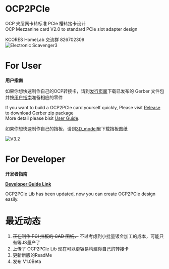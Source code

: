 # OCP2PCIe
 OCP 夹层网卡转标准 PCIe 槽转接卡设计  
 OCP Mezzanine card V2.0 to standard PCIe slot adapter design

 KCORES HomeLab 交流群 826702309    
 ![Electronic Scavenger3](https://github.com/KCORES/OCP2PCIe/blob/master/3D_model/img/Electronic/cavenger3.png)

# For User
**用户指南**  

如果你想快速制作自己的OCP转接卡，请到[发行页面](https://github.com/KCORES/OCP2PCIe/releases)下载已发布的 Gerber 文件包  
并按[用户指南](doc/UserGuide_zh.md)准备相应的零件

If you want to build a OCP2PCIe card yourself quickly, Please visit [Release](https://github.com/KCORES/OCP2PCIe/releases) to download Gerber zip package  
More detail please bisit [User Guide](doc/UserGuide_zh.md).


如果你想快速制作自己的挡板，请到[3D_model](https://github.com/KCORES/OCP2PCIe/tree/master/3D_model)里下载挡板图纸


![V3.2](https://github.com/KCORES/OCP2PCIe/blob/master/3D_model/img/V3.2.jpg)


# For Developer
**开发者指南**

**[Developer Guide Link](doc/DevGuide_zh.md)**

OCP2PCIe Lib has been updated, now you can create OCP2PCIe design easily.

# 最近动态

1. ~~正在制作 PCI 挡板的 CAD 图纸，~~ 
不过考虑到小批量钣金加工的成本，可能只有等JS量产了
1. 上传了 OCP2PCIe Lib 现在可以更容易构建你自己的转接卡
1. 更新新版的ReadMe
2. 发布 V1.0Beta
